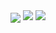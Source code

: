 <div align="center">
<a>
<img align="center" src="https://github-readme-stats.vercel.app/api?username=qynklee&show_icons=true&count_private=true&theme=github_dark&layout=compact"/>
</a>
<!--
<a>
<img src="https://streak-stats.demolab.com/?user=qynklee&theme=github_dark&layout=compact"/> 
</a>
-->
<a>
<img src="https://github-profile-summary-cards.vercel.app/api/cards/profile-details?username=Qynklee&theme=github_dark"/>
</a>
<a href="https://twitter.com/qynklee">
<img src="https://img.shields.io/twitter/follow/qynklee?style=for-the-badge&logo=twitter&&labelColor=1f1f1f&color=5fffaf" />
</a>
</div>
